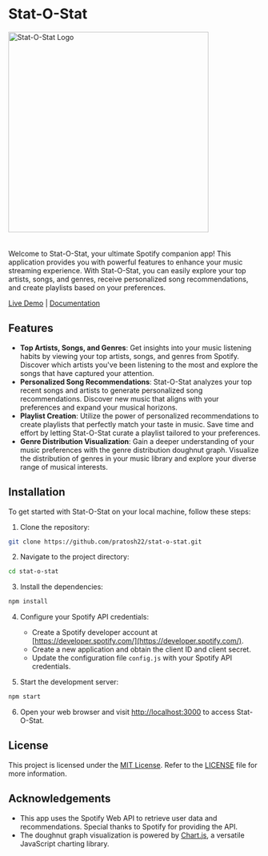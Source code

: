 # Stat-O-Stat 

<img src="https://storage.googleapis.com/pr-newsroom-wp/1/2018/11/Spotify_Logo_RGB_Green.png" alt="Stat-O-Stat Logo" width="400" style="margin-bottom:20px" >

Welcome to Stat-O-Stat, your ultimate Spotify companion app! This application provides you with powerful features to enhance your music streaming experience. With Stat-O-Stat, you can easily explore your top artists, songs, and genres, receive personalized song recommendations, and create playlists based on your preferences.

[Live Demo](https://stat-o-stat.vercel.app/) | [Documentation](https://github.com/pratosh22/stat-o-stat/blob/main/docs/README.md) 

## Features

- **Top Artists, Songs, and Genres**: Get insights into your music listening habits by viewing your top artists, songs, and genres from Spotify. Discover which artists you've been listening to the most and explore the songs that have captured your attention.
- **Personalized Song Recommendations**: Stat-O-Stat analyzes your top recent songs and artists to generate personalized song recommendations. Discover new music that aligns with your preferences and expand your musical horizons.
- **Playlist Creation**: Utilize the power of personalized recommendations to create playlists that perfectly match your taste in music. Save time and effort by letting Stat-O-Stat curate a playlist tailored to your preferences.
- **Genre Distribution Visualization**: Gain a deeper understanding of your music preferences with the genre distribution doughnut graph. Visualize the distribution of genres in your music library and explore your diverse range of musical interests.

## Installation

To get started with Stat-O-Stat on your local machine, follow these steps:

1. Clone the repository:

```bash
git clone https://github.com/pratosh22/stat-o-stat.git
```

2. Navigate to the project directory:

```bash
cd stat-o-stat
```

3. Install the dependencies:

```bash
npm install
```

4. Configure your Spotify API credentials:

   - Create a Spotify developer account at [https://developer.spotify.com/](https://developer.spotify.com/).
   - Create a new application and obtain the client ID and client secret.
   - Update the configuration file `config.js` with your Spotify API credentials.

5. Start the development server:

```bash
npm start
```

6. Open your web browser and visit [http://localhost:3000](http://localhost:3000) to access Stat-O-Stat.


## License

This project is licensed under the [MIT License](https://opensource.org/licenses/MIT). Refer to the [LICENSE](https://github.com/Pratosh22/stat-o-stat/blob/master/LICENSE) file for more information.

## Acknowledgements

- This app uses the Spotify Web API to retrieve user data and recommendations. Special thanks to Spotify for providing the API.
- The doughnut graph visualization is powered by [Chart.js](https://www.chartjs.org/), a versatile JavaScript charting library.


